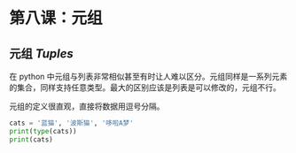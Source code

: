 # 第八课：元组

## 元组 _Tuples_

在 python 中元组与列表非常相似甚至有时让人难以区分。元组同样是一系列元素的集合，同样支持任意类型。最大的区别应该是列表是可以修改的，元组不行。

元组的定义很直观，直接将数据用逗号分隔。

```python
cats = '蓝猫', '波斯猫', '哆啦A梦'
print(type(cats))
print(cats)
```
